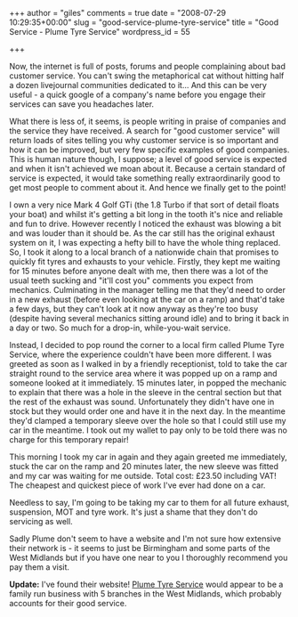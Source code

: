 +++
author = "giles"
comments = true
date = "2008-07-29 10:29:35+00:00"
slug = "good-service-plume-tyre-service"
title = "Good Service - Plume Tyre Service"
wordpress_id = 55

+++

Now, the internet is full of posts, forums and people complaining about bad customer service. You can't swing the metaphorical cat without hitting half a dozen livejournal communities dedicated to it... And this can be very useful - a quick google of a company's name before you engage their services can save you headaches later.




What there is less of, it seems, is people writing in praise of companies and the service they have received. A search for "good customer service" will return loads of sites telling you why customer service is so important and how it can be improved, but very few specific examples of good companies. This is human nature though, I suppose; a level of good service is expected and when it isn't achieved we moan about it. Because a certain standard of service is expected, it would take something really extraordinarily good to get most people to comment about it. And hence we finally get to the point!




I own a very nice Mark 4 Golf GTi (the 1.8 Turbo if that sort of detail floats your boat) and whilst it's getting a bit long in the tooth it's nice and reliable and fun to drive. However recently I noticed the exhaust was blowing a bit and was louder than it should be. As the car still has the original exhaust system on it, I was expecting a hefty bill to have the whole thing replaced. So, I took it along to a local branch of a nationwide chain that promises to quickly fit tyres and exhausts to your vehicle. Firstly, they kept me waiting for 15 minutes before anyone dealt with me, then there was a lot of the usual teeth sucking and "it'll cost you" comments you expect from mechanics. Culminating in the manager telling me that they'd need to order in a new exhaust (before even looking at the car on a ramp) and that'd take a few days, but they can't look at it now anyway as they're too busy (despite having several mechanics sitting around idle) and to bring it back in a day or two. So much for a drop-in, while-you-wait service.




Instead, I decided to pop round the corner to a local firm called Plume Tyre Service, where the experience couldn't have been more different. I was greeted as soon as I walked in by a friendly receptionist, told to take the car straight round to the service area where it was popped up on a ramp and someone looked at it immediately. 15 minutes later, in popped the mechanic to explain that there was a hole in the sleeve in the central section but that the rest of the exhaust was sound. Unfortunately they didn't have one in stock but they would order one and have it in the next day. In the meantime they'd clamped a temporary sleeve over the hole so that I could still use my car in the meantime. I took out my wallet to pay only to be told there was no charge for this temporary repair!




This morning I took my car in again and they again greeted me immediately, stuck the car on the ramp and 20 minutes later, the new sleeve was fitted and my car was waiting for me outside. Total cost: £23.50 including VAT! The cheapest and quickest piece of work I've ever had done on a car.




Needless to say, I'm going to be taking my car to them for all future exhaust, suspension, MOT and tyre work. It's just a shame that they don't do servicing as well.




Sadly Plume don't seem to have a website and I'm not sure how extensive their network is - it seems to just be Birmingham and some parts of the West Midlands but if you have one near to you I thoroughly recommend you pay them a visit.




**Update:** I've found their website! [Plume Tyre Service](http://zoomtoplume.com/) would appear to be a family run business with 5 branches in the West Midlands, which probably accounts for their good service.
